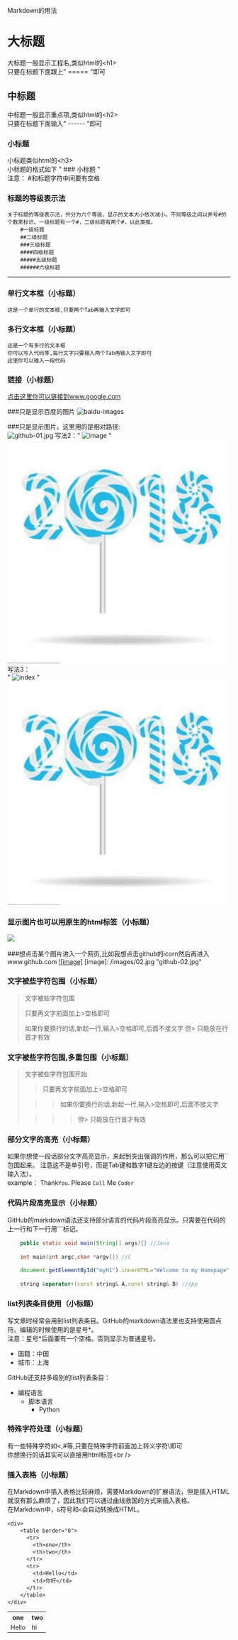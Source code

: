 Markdown的用法
  
大标题
===================================
  大标题一般显示工程名,类似html的\<h1\><br />
  只要在标题下面跟上"  =====  "即可

  
中标题
-----------------------------------
  中标题一般显示重点项,类似html的\<h2\><br />
  只要在标题下面输入"  ------  "即可


### 小标题
  小标题类似html的\<h3\><br />
  小标题的格式如下 "   ### 小标题   "<br />
  注意： #和标题字符中间要有空格
### 标题的等级表示法
	关于标题的等级表示法，共分为六个等级，显示的文本大小依次减小。不同等级之间以井号#的个数来标识。一级标题有一个#，二级标题有两个#，以此类推。
		#一级标题
		##二级标题
		###三级标题
		####四级标题
		#####五级标题
		######六级标题

---

### 单行文本框（小标题）
    这是一个单行的文本框,只要两个Tab再输入文字即可
        
### 多行文本框（小标题）
    这是一个有多行的文本框
    你可以写入代码等,每行文字只要输入两个Tab再输入文字即可
    这里你可以输入一段代码


### 链接（小标题）
[点击这里你可以链接到www.google.com](http://www.baidu.com)<br />


###只是显示百度的图片
![baidu-images](http://www.baidu.com/img/bdlogo.png "baidu")  

###只是显示图片，这里用的是相对路径: <br />
![github-01.jpg](/images/01.jpg "github-01.jpg")
写法2：" ![image](https://github.com/名称/项目名/raw/master/文件名/文件名/01.jpg) "<br />
![image](https://github.com/fypShirley/text/raw/master/markdown%E4%BD%BF%E7%94%A8%E6%96%B9%E6%B3%95/images/01.jpg)
写法3：<br />" ![index](https://github.com/名称/项目名/raw/master/文件名/文件名/01.jpg) "
![index](https://github.com/fypShirley/text/raw/master/markdown%E4%BD%BF%E7%94%A8%E6%96%B9%E6%B3%95/images/01.jpg)

### 显示图片也可以用原生的html标签（小标题）
<img src="http://su.bdimg.com/static/superplus/img/logo_white.png" />

###想点击某个图片进入一个网页,比如我想点击github的icorn然后再进入www.github.com
[![image]](http://www.github.com/)
[image]: /images/02.jpg "github-02.jpg"

### 文字被些字符包围（小标题）
> 文字被些字符包围
>
> 只要再文字前面加上>空格即可
>
> 如果你要换行的话,新起一行,输入>空格即可,后面不接文字
> 但> 只能放在行首才有效

### 文字被些字符包围,多重包围（小标题）
> 文字被些字符包围开始
>
> > 只要再文字前面加上>空格即可
>
>  > > 如果你要换行的话,新起一行,输入>空格即可,后面不接文字
>
> > > > 但> 只能放在行首才有效

### 部分文字的高亮（小标题）
如果你想使一段话部分文字高亮显示，来起到突出强调的作用，那么可以把它用\`\`包围起来。
注意这不是单引号，而是Tab键和数字1键左边的按键（注意使用英文输入法）。<br />
	example：
		Thank`You`. Please `Call` Me `Coder`
### 代码片段高亮显示（小标题）
GitHub的markdown语法还支持部分语言的代码片段高亮显示。只需要在代码的上一行和下一行用\`\`\`标记。
```Java
	public static void main(String[] args){} //Java
```
```c
	int main(int argc,char *argv[]) //C
```
```javascript
	document.getElementById("myH1").innerHTML="Welcome to my Homepage";//javascript
```
```cpp
	string &operator+(const string& A,const string& B) //cpp
```
	
### list列表条目使用（小标题）
写文章时经常会用到list列表条目。GitHub的markdown语法里也支持使用圆点符。编辑的时候使用的是星号*。
<br/>注意：星号*后面要有一个空格。否则显示为普通星号。
* 国籍：中国
* 城市：上海


GitHub还支持多级别的list列表条目：
* 编程语言
	* 脚本语言
		* Python

### 特殊字符处理（小标题）
有一些特殊字符如<,#等,只要在特殊字符前面加上转义字符\即可<br />
你想换行的话其实可以直接用html标签\<br /\>
    

### 插入表格（小标题）
在Markdown中插入表格比较麻烦，需要Markdown的扩展语法，但是插入HTML就没有那么麻烦了，因此我们可以通过曲线救国的方式来插入表格。       
在Markdown中，`&`符号和`<`会自动转换成HTML。

	<div>
	    <table border="0">
		  <tr>
		    <th>one</th>
		    <th>two</th>
		  </tr>
		  <tr>
		    <td>Hello</td>
		    <td>你好</td>
		  </tr>
	    </table>
	</div>
	
<div>
        <table border="0">
	  <tr>
	    <th>one</th>
	    <th>two</th>
	  </tr>
	  <tr>
	    <td>Hello</td>
	    <td>hi</td>
	  </tr>
	</table>
</div>
